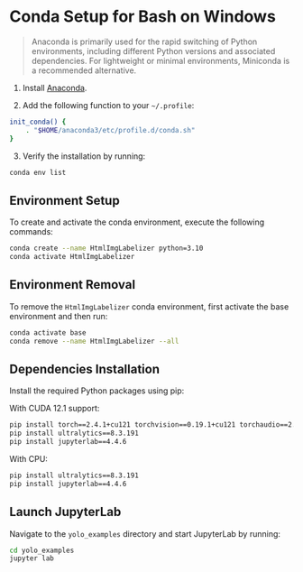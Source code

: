 



# Conda Setup for Bash on Windows

> Anaconda is primarily used for the rapid switching of Python environments,
> including different Python versions and associated dependencies.
> For lightweight or minimal environments, Miniconda is a recommended alternative. 
> 

1. Install [Anaconda](https://www.anaconda.com/download).

2. Add the following function to your `~/.profile`:
```bash
init_conda() {
    . "$HOME/anaconda3/etc/profile.d/conda.sh"
}
```

3. Verify the installation by running:
```bash
conda env list
``` 


## Environment Setup

To create and activate the conda environment, execute the following commands:

```bash
conda create --name HtmlImgLabelizer python=3.10
conda activate HtmlImgLabelizer
```

## Environment Removal

To remove the `HtmlImgLabelizer` conda environment, first activate the base environment and then run:

```bash
conda activate base
conda remove --name HtmlImgLabelizer --all
```

## Dependencies Installation

Install the required Python packages using pip:

With CUDA 12.1 support:
```bash
pip install torch==2.4.1+cu121 torchvision==0.19.1+cu121 torchaudio==2.4.1+cu121 --index-url https://download.pytorch.org/whl/cu121
pip install ultralytics==8.3.191
pip install jupyterlab==4.4.6
```

With CPU:
```bash
pip install ultralytics==8.3.191
pip install jupyterlab==4.4.6
```

## Launch JupyterLab

Navigate to the `yolo_examples` directory and start JupyterLab by running:

```bash
cd yolo_examples
jupyter lab
```


